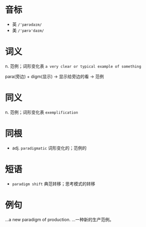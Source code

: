 # 音标

- 英 `/'pærədaɪm/`
- 美 `/'pærə'daɪm/`

# 词义

n. 范例；词形变化表
`a very clear or typical example of something`



para(旁边) + digm(显示) → 显示给旁边的看 → 范例

# 同义

n. 范例；词形变化表
`exemplification`

# 同根

- adj. `paradigmatic` 词形变化的；范例的

# 短语

- `paradigm shift` 典范转移；思考模式的转移

# 例句

...a new paradigm of production.
…一种新的生产范例。


